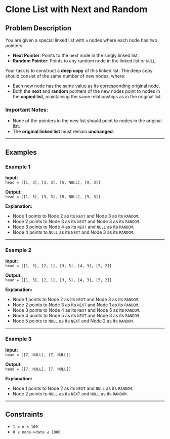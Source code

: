 # Clone List with Next and Random

## Problem Description
You are given a special linked list with `n` nodes where each node has two pointers:  
- **Next Pointer**: Points to the next node in the singly linked list.  
- **Random Pointer**: Points to any random node in the linked list or `NULL`.

Your task is to construct a **deep copy** of this linked list. The deep copy should consist of the same number of new nodes, where:
- Each new node has the same value as its corresponding original node.
- Both the **next** and **random** pointers of the new nodes point to nodes in the **copied list**, maintaining the same relationships as in the original list.

### Important Notes:
- None of the pointers in the new list should point to nodes in the original list.
- The **original linked list** must remain **unchanged**.

---

## Examples

### Example 1
**Input:**  
`head = [[1, 3], [3, 3], [5, NULL], [9, 3]]`  

**Output:**  
`head = [[1, 3], [3, 3], [5, NULL], [9, 3]]`  

**Explanation:**  
- Node 1 points to Node 2 as its `NEXT` and Node 3 as its `RANDOM`.  
- Node 2 points to Node 3 as its `NEXT` and Node 3 as its `RANDOM`.  
- Node 3 points to Node 4 as its `NEXT` and `NULL` as its `RANDOM`.  
- Node 4 points to `NULL` as its `NEXT` and Node 3 as its `RANDOM`.  

---

### Example 2
**Input:**  
`head = [[1, 3], [2, 1], [3, 5], [4, 3], [5, 2]]`  

**Output:**  
`head = [[1, 3], [2, 1], [3, 5], [4, 3], [5, 2]]`  

**Explanation:**  
- Node 1 points to Node 2 as its `NEXT` and Node 3 as its `RANDOM`.  
- Node 2 points to Node 3 as its `NEXT` and Node 1 as its `RANDOM`.  
- Node 3 points to Node 4 as its `NEXT` and Node 5 as its `RANDOM`.  
- Node 4 points to Node 5 as its `NEXT` and Node 3 as its `RANDOM`.  
- Node 5 points to `NULL` as its `NEXT` and Node 2 as its `RANDOM`.  

---

### Example 3
**Input:**  
`head = [[7, NULL], [7, NULL]]`  

**Output:**  
`head = [[7, NULL], [7, NULL]]`  

**Explanation:**  
- Node 1 points to Node 2 as its `NEXT` and `NULL` as its `RANDOM`.  
- Node 2 points to `NULL` as its `NEXT` and `NULL` as its `RANDOM`.  

---

## Constraints
- `1 ≤ n ≤ 100`  
- `0 ≤ node->data ≤ 1000`
